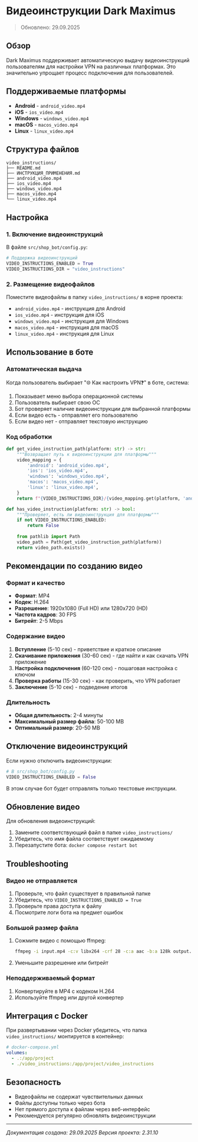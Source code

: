 # Видеоинструкции Dark Maximus

> Обновлено: 29.09.2025

## Обзор

Dark Maximus поддерживает автоматическую выдачу видеоинструкций пользователям для настройки VPN на различных платформах. Это значительно упрощает процесс подключения для пользователей.

## Поддерживаемые платформы

- **Android** - `android_video.mp4`
- **iOS** - `ios_video.mp4`
- **Windows** - `windows_video.mp4`
- **macOS** - `macos_video.mp4`
- **Linux** - `linux_video.mp4`

## Структура файлов

```
video_instructions/
├── README.md
├── ИНСТРУКЦИЯ_ПРИМЕНЕНИЯ.md
├── android_video.mp4
├── ios_video.mp4
├── windows_video.mp4
├── macos_video.mp4
└── linux_video.mp4
```

## Настройка

### 1. Включение видеоинструкций

В файле `src/shop_bot/config.py`:

```python
# Поддержка видеоинструкций
VIDEO_INSTRUCTIONS_ENABLED = True
VIDEO_INSTRUCTIONS_DIR = "video_instructions"
```

### 2. Размещение видеофайлов

Поместите видеофайлы в папку `video_instructions/` в корне проекта:

- `android_video.mp4` - инструкция для Android
- `ios_video.mp4` - инструкция для iOS
- `windows_video.mp4` - инструкция для Windows
- `macos_video.mp4` - инструкция для macOS
- `linux_video.mp4` - инструкция для Linux

## Использование в боте

### Автоматическая выдача

Когда пользователь выбирает "🌐 Как настроить VPN❓" в боте, система:

1. Показывает меню выбора операционной системы
2. Пользователь выбирает свою ОС
3. Бот проверяет наличие видеоинструкции для выбранной платформы
4. Если видео есть - отправляет его пользователю
5. Если видео нет - отправляет текстовую инструкцию

### Код обработки

```python
def get_video_instruction_path(platform: str) -> str:
    """Возвращает путь к видеоинструкции для платформы"""
    video_mapping = {
        'android': 'android_video.mp4',
        'ios': 'ios_video.mp4', 
        'windows': 'windows_video.mp4',
        'macos': 'macos_video.mp4',
        'linux': 'linux_video.mp4',
    }
    return f"{VIDEO_INSTRUCTIONS_DIR}/{video_mapping.get(platform, 'android_video.mp4')}"

def has_video_instruction(platform: str) -> bool:
    """Проверяет, есть ли видеоинструкция для платформы"""
    if not VIDEO_INSTRUCTIONS_ENABLED:
        return False
    
    from pathlib import Path
    video_path = Path(get_video_instruction_path(platform))
    return video_path.exists()
```

## Рекомендации по созданию видео

### Формат и качество
- **Формат**: MP4
- **Кодек**: H.264
- **Разрешение**: 1920x1080 (Full HD) или 1280x720 (HD)
- **Частота кадров**: 30 FPS
- **Битрейт**: 2-5 Mbps

### Содержание видео
1. **Вступление** (5-10 сек) - приветствие и краткое описание
2. **Скачивание приложения** (30-60 сек) - где найти и как скачать VPN приложение
3. **Настройка подключения** (60-120 сек) - пошаговая настройка с ключом
4. **Проверка работы** (15-30 сек) - как проверить, что VPN работает
5. **Заключение** (5-10 сек) - подведение итогов

### Длительность
- **Общая длительность**: 2-4 минуты
- **Максимальный размер файла**: 50-100 MB
- **Оптимальный размер**: 20-50 MB

## Отключение видеоинструкций

Если нужно отключить видеоинструкции:

```python
# В src/shop_bot/config.py
VIDEO_INSTRUCTIONS_ENABLED = False
```

В этом случае бот будет отправлять только текстовые инструкции.

## Обновление видео

Для обновления видеоинструкций:

1. Замените соответствующий файл в папке `video_instructions/`
2. Убедитесь, что имя файла соответствует ожидаемому
3. Перезапустите бота: `docker compose restart bot`

## Troubleshooting

### Видео не отправляется
1. Проверьте, что файл существует в правильной папке
2. Убедитесь, что `VIDEO_INSTRUCTIONS_ENABLED = True`
3. Проверьте права доступа к файлу
4. Посмотрите логи бота на предмет ошибок

### Большой размер файла
1. Сожмите видео с помощью ffmpeg:
   ```bash
   ffmpeg -i input.mp4 -c:v libx264 -crf 28 -c:a aac -b:a 128k output.mp4
   ```
2. Уменьшите разрешение или битрейт

### Неподдерживаемый формат
1. Конвертируйте в MP4 с кодеком H.264
2. Используйте ffmpeg или другой конвертер

## Интеграция с Docker

При развертывании через Docker убедитесь, что папка `video_instructions/` монтируется в контейнер:

```yaml
# docker-compose.yml
volumes:
  - .:/app/project
  - ./video_instructions:/app/project/video_instructions
```

## Безопасность

- Видеофайлы не содержат чувствительных данных
- Файлы доступны только через бота
- Нет прямого доступа к файлам через веб-интерфейс
- Рекомендуется регулярно обновлять видеоинструкции

---

*Документация создана: 29.09.2025*
*Версия проекта: 2.31.10*
